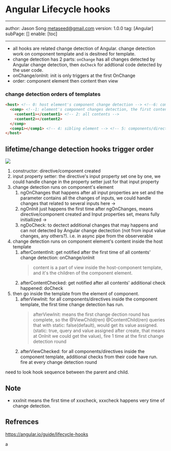 # Angular Lifecycle hooks
---
author: Jason Song <metaseed@gmail.com>
version: 1.0.0
tag: [Angular]
subPage: []
enable: [toc]

---
* all hooks are related change detection of Angular. change detection work on component template and is desitned for template.
* change detection has 2 parts: `onChange` has all changes detected by Angular change detection, then `doCheck` for addtional code detected by the user code.
* onChange/onInit: init is only triggers at the first OnChange
* order: component element then content then view
### change detection orders of templates
```html {2, 3}
<host> <!-- 0: host element's component change detection --> <!--6: components/directives inside host's templete -->
  <comp> <!--1: element's component changes detection, the first content child of host--> <!-- 3: component template -->
    <content1></content1> <!-- 2: all contents -->
    <content2></content2>
  </comp>
  <comp1></comp1> <!-- 4: sibling element --> <!-- 5: components/directives inside sibling element component-template -->
</host>
```
## lifetime/change detection hooks trigger order

![](https://lh4.googleusercontent.com/jqfQIpB5PJcoOn8n9fMW466u69Fs-kS4pKMzr3nKPmLRj_T730J9MB3kBRfaI9A_T3T5PFYOsjL0lSJkl_NifKbzhOJgkZKU5bQmiZhXwz8Tcu_uT6rsSlA8gFF5hl-YBRybh0RA)

1. constructor: directive/component created
1. input property setter: the directive's input property set one by one, we could handle change in the property setter just for that input property
1. change detection runs on component's element
    1. ngOnChanges that happens after all input properties are set and the parameter contains all the changes of inputs, we could handle changes that related to several inputs here ->
    1. ngOnInit just happens the first time after ngOnChanges, means directive/component created and Input properties set, means fully initiallized ->
    1. ngDoCheck: to dectect additional changes that may happens and can not detected by Angular change dectection (not from input value changes, any others?). i.e. in async pipe from the observerable 
1. change detection runs on component element's content inside the host template
    1. afterContentInit: get notified after the first time of all contents' change detection: onChange/onInit
       > content is a part of view inside the host-component template, and it's the children of the component element.
    1. afterContentChecked: get notified after all contents' additional check happened: doCheck
1. then go inside the template from the element of component.
   1. afterViewInit: for all components/directives inside the component template, the first time change detection has run.
      > afterViewInit: means the first change dection round has complete, so the @ViewChild(ren) @ContentChild(ren) queries that with static: false(default), would get its value assigned.(static: true, query and value assigned after create, that means at OnInit we could get the value), fire 1 time at the first change detection round
    1. afterViewChecked: for all components/directives inside the component template,  additional checks from their code have run. fire at every change detection round



need to look hook sequence between the parent and child.
## Note

* xxxInit means the first time of xxxcheck, xxxcheck happens very time of change detection.



## Refrences
https://angular.io/guide/lifecycle-hooks



a